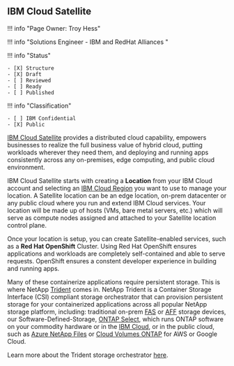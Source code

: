 ## IBM Cloud Satellite

!!! info "Page Owner: Troy Hess"

!!! info "Solutions Engineer - IBM and RedHat Alliances "

!!! info "Status"

	- [X] Structure
	- [X] Draft
	- [ ] Reviewed
	- [ ] Ready
	- [ ] Published

!!! info "Classification"
	
	- [ ] IBM Confidential
	- [X] Public

[IBM Cloud Satellite](https://www.ibm.com/cloud/satellite) provides a distributed cloud capability,  empowers businesses to realize the full business value of hybrid cloud, putting workloads wherever they need them, and deploying and running apps consistently across any on-premises, edge computing, and public cloud environment.

IBM Cloud Satellite starts with creating a **Location** from your IBM Cloud account and selecting an [IBM Cloud Region](https://cloud.ibm.com/docs/satellite?topic=satellite-sat-regions#understand-supported-regions) you want to use to manage your location. A Satellite location can be an edge location, on-prem datacenter or any public cloud where you run and extend IBM Cloud services. Your location will be made up of hosts (VMs, bare metal servers, etc.) which will serve as compute nodes assigned and attached to your Satellite location control plane.

Once your location is setup, you can create Satellite-enabled services, such as a **Red Hat OpenShift** Cluster. Using Red Hat OpenShift ensures applications and workloads are completely self-contained and able to serve requests. OpenShift ensures a constent developer experience in building and running apps.

Many of these containerize applications require persistent storage. This is where NetApp [Trident](https://netapp-trident.readthedocs.io/en/stable-v21.01/introduction.html) comes in. NetApp Trident is a Container Storage Interface (CSI) compliant storage orchestrator that can provision persistent storage for your containerized applications across all popular NetApp storage platform, including: traditional on-prem [FAS](https://www.netapp.com/data-storage/fas/) or [AFF](https://www.netapp.com/data-storage/aff-a-series/) storage devices, our Software-Defined-Storage, [ONTAP Select](https://www.netapp.com/data-management/software-defined-storage-ontap-select/), which runs ONTAP software on your commodity hardware or in the [IBM Cloud](https://cloud.ibm.com), or in the public cloud, such as [Azure NetApp Files](https://cloud.netapp.com/azure-netapp-files) or [Cloud Volumes ONTAP](https://cloud.netapp.com/ontap-cloud) for AWS or  Google Cloud.

Learn more about the Trident storage orchestrator [here](../Trident/Trident.md).
